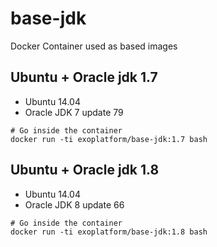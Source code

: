 # base-jdk

Docker Container used as based images

## Ubuntu + Oracle jdk 1.7

* Ubuntu 14.04
* Oracle JDK 7 update 79

```
# Go inside the container
docker run -ti exoplatform/base-jdk:1.7 bash
```
## Ubuntu + Oracle jdk 1.8

* Ubuntu 14.04
* Oracle JDK 8 update 66

```
# Go inside the container
docker run -ti exoplatform/base-jdk:1.8 bash
```
